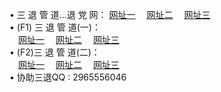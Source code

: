 &#8226; 三 退 管 道...退 党 网：
<a href="http://my25.cf/go/8/" target="_blank">网址一</a>
　<a href="http://css22.gq/go/8/" target="_blank">网址二</a>
　<a href="http://qq404.cf/go/8/" target="_blank">网址三</a>
　<br />
&#8226; (F1) 三 退 管 道(一)：<br />
　<a href="http://my25.cf/d/" target="_blank">网址一</a>
　<a href="http://css22.gq/d/" target="_blank">网址二</a>
　<a href="http://qq404.cf/d/" target="_blank">网址三</a><br />
&#8226; (F2)三 退 管 道(二)：<br />
　<a href="http://my25.cf/dd/" target="_blank">网址一</a>
　<a href="http://css22.gq/dd/" target="_blank">网址二</a>
　<a href="http://qq404.cf/dd/" target="_blank">网址三</a><br />
&#8226; 协助三退QQ :
2965556046<br />
